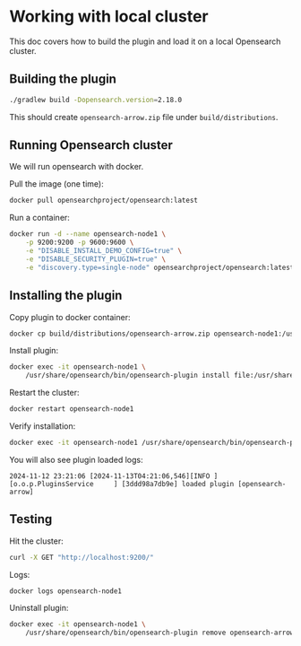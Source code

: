 # Working with local cluster

This doc covers how to build the plugin and load it on a local Opensearch cluster.

## Building the plugin

```sh
./gradlew build -Dopensearch.version=2.18.0
```

This should create `opensearch-arrow.zip` file under `build/distributions`.

## Running Opensearch cluster

We will run opensearch with docker.

Pull the image (one time):
```sh
docker pull opensearchproject/opensearch:latest
```

Run a container:
```sh
docker run -d --name opensearch-node1 \
    -p 9200:9200 -p 9600:9600 \
    -e "DISABLE_INSTALL_DEMO_CONFIG=true" \
    -e "DISABLE_SECURITY_PLUGIN=true" \
    -e "discovery.type=single-node" opensearchproject/opensearch:latest
```

## Installing the plugin

Copy plugin to docker container:
```sh
docker cp build/distributions/opensearch-arrow.zip opensearch-node1:/usr/share/opensearch/
```

Install plugin:
```sh
docker exec -it opensearch-node1 \
    /usr/share/opensearch/bin/opensearch-plugin install file:/usr/share/opensearch/opensearch-arrow.zip
```

Restart the cluster:
```sh
docker restart opensearch-node1
```

Verify installation:
```sh
docker exec -it opensearch-node1 /usr/share/opensearch/bin/opensearch-plugin list
```

You will also see plugin loaded logs:
```
2024-11-12 23:21:06 [2024-11-13T04:21:06,546][INFO ][o.o.p.PluginsService     ] [3ddd98a7db9e] loaded plugin [opensearch-arrow]
```

## Testing

Hit the cluster:
```sh
curl -X GET "http://localhost:9200/"
```

Logs:

```sh
docker logs opensearch-node1
```

Uninstall plugin:
```sh
docker exec -it opensearch-node1 \
    /usr/share/opensearch/bin/opensearch-plugin remove opensearch-arrow
```